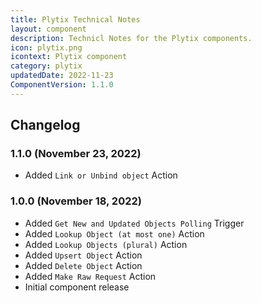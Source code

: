 ```yaml
---
title: Plytix Technical Notes
layout: component
description: Technicl Notes for the Plytix components.
icon: plytix.png
icontext: Plytix component
category: plytix
updatedDate: 2022-11-23
ComponentVersion: 1.1.0
---
```


## Changelog

### 1.1.0 (November 23, 2022)

* Added `Link or Unbind object` Action

### 1.0.0 (November 18, 2022)

* Added `Get New and Updated Objects Polling` Trigger
* Added `Lookup Object (at most one)` Action
* Added `Lookup Objects (plural)` Action
* Added `Upsert Object` Action
* Added `Delete Object` Action
* Added `Make Raw Request` Action
* Initial component release
